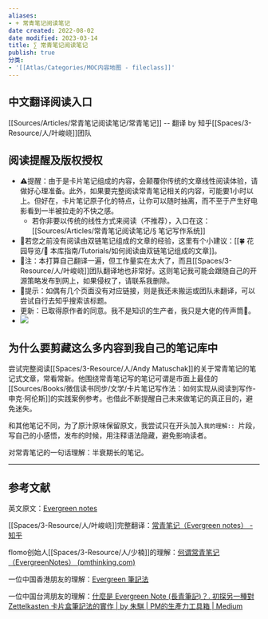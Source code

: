 ```yaml
---
aliases:
- + 常青笔记阅读笔记
date created: 2022-08-02
date modified: 2023-03-14
title: ∑ 常青笔记阅读笔记
publish: true
分类:
- '[[Atlas/Categories/MOC内容地图 - fileclass]]'
---
```

## 中文翻译阅读入口

[[Sources/Articles/常青笔记阅读笔记/常青笔记]] -- 翻译 by 知乎[[Spaces/3-Resource/人/叶峻峣]]团队

## 阅读提醒及版权授权

- ⚠️提醒：由于是卡片笔记组成的内容，会颠覆你传统的文章线性阅读体验，请做好心理准备。此外，如果要完整阅读常青笔记相关的内容，可能要1小时以上。但好在，卡片笔记原子化的特点，让你可以随时抽离，而不至于产生好电影看到一半被拉走的不快之感。
	- 若你非要以传统的线性方式来阅读（不推荐），入口在这：[[Sources/Articles/常青笔记阅读笔记/§ 笔记写作系统]]
- 🤞若您之前没有阅读由双链笔记组成的文章的经验，这里有个小建议：[[🍀 花园导览/🧰 本库指南/Tutorials/如何阅读由双链笔记组成的文章]]。
- 📢注：本打算自己翻译一遍，但工作量实在太大了，而且[[Spaces/3-Resource/人/叶峻峣]]团队翻译地也非常好。这则笔记我可能会跟随自己的开源策略发布到网上，如果侵权了，请联系我删除。
- 📝提示：如偶有几个页面没有对应链接，则是我还未搬运或团队未翻译，可以尝试自行去知乎搜索该标题。
- 更新：已取得原作者的同意。我不是知识的生产者，我只是大佬的传声筒💪。
- ![](https://img2.oldwinter.top/%2B%20常青笔记阅读笔记_image_1.png)

## 为什么要剪藏这么多内容到我自己的笔记库中

尝试完整阅读[[Spaces/3-Resource/人/Andy Matuschak]]的关于常青笔记的笔记式文章，常看常新。他围绕常青笔记写的笔记可谓是市面上最佳的[[Sources/Books/微信读书同步/文学/卡片笔记写作法：如何实现从阅读到写作-申克·阿伦斯]]的实践案例参考。也借此不断提醒自己未来做笔记的真正目的，避免迷失。

和其他笔记不同，为了原汁原味保留原文，我尝试只在开头加入`我的理解:: `片段，写自己的小感悟，发布的时候，用注释语法隐藏，避免影响读者。

对常青笔记的一句话理解：半衰期长的笔记。

---

## 参考文献

英文原文：[Evergreen notes](https://notes.andymatuschak.org/z4SDCZQeRo4xFEQ8H4qrSqd68ucpgE6LU155C)

[[Spaces/3-Resource/人/叶峻峣]]完整翻译：[常青笔记（Evergreen notes） - 知乎](https://zhuanlan.zhihu.com/p/416319260)

flomo创始人[[Spaces/3-Resource/人/少楠]]的理解：[何谓常青笔记（EvergreenNotes） (pmthinking.com)](https://index.pmthinking.com/EvergreenNotes-0a3f82b22a654eb18ccf3e83854ec1ba)

一位中国香港朋友的理解：[Evergreen 筆記法](https://ethanlee174.com/evergreen-note/)

一位中国台湾朋友的理解：[什麼是 Evergreen Note (長青筆記)？. 初探另一種對 Zettelkasten 卡片盒筆記法的實作 | by 朱騏 | PM的生產力工具箱 | Medium](https://medium.com/pm%E7%9A%84%E7%94%9F%E7%94%A2%E5%8A%9B%E5%B7%A5%E5%85%B7%E7%AE%B1/%E4%BB%80%E9%BA%BC%E6%98%AF-evergreen-note-%E9%95%B7%E9%9D%92%E7%AD%86%E8%A8%98-5f0b2c7b6547)